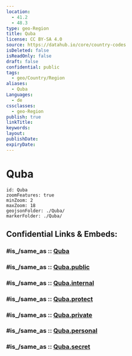 ```yaml
---
location:
  - 41.2
  - 48.3
type: geo-Region
title: Quba
license: CC BY-SA 4.0
source: https://datahub.io/core/country-codes
isDeleted: false
isReadOnly: false
draft: false
confidential: public
tags:
  - geo/Country/Region
aliases:
  - Quba
Languages:
  - de
cssclasses:
  - geo-Region
publish: true
linkTitle:
keywords:
layout:
publishDate:
expiryDate:
---
```


# Quba

```leaflet
id: Quba
zoomFeatures: true 
minZoom: 2 
maxZoom: 18
geojsonFolder: ./Quba/
markerFolder: ./Quba/
```


## Confidential Links & Embeds: 

### #is_/same_as :: [Quba](/_Standards/Earth/Continent/Asia/Asia~North~West/Azerbaijan/Regions~Azerbaijan/Quba-Khachmaz/counties~Quba-Khachmaz/Quba.md) 

### #is_/same_as :: [Quba.public](/_public/Earth/Continent/Asia/Asia~North~West/Azerbaijan/Regions~Azerbaijan/Quba-Khachmaz/counties~Quba-Khachmaz/Quba.public.md) 

### #is_/same_as :: [Quba.internal](/_internal/Earth/Continent/Asia/Asia~North~West/Azerbaijan/Regions~Azerbaijan/Quba-Khachmaz/counties~Quba-Khachmaz/Quba.internal.md) 

### #is_/same_as :: [Quba.protect](/_protect/Earth/Continent/Asia/Asia~North~West/Azerbaijan/Regions~Azerbaijan/Quba-Khachmaz/counties~Quba-Khachmaz/Quba.protect.md) 

### #is_/same_as :: [Quba.private](/_private/Earth/Continent/Asia/Asia~North~West/Azerbaijan/Regions~Azerbaijan/Quba-Khachmaz/counties~Quba-Khachmaz/Quba.private.md) 

### #is_/same_as :: [Quba.personal](/_personal/Earth/Continent/Asia/Asia~North~West/Azerbaijan/Regions~Azerbaijan/Quba-Khachmaz/counties~Quba-Khachmaz/Quba.personal.md) 

### #is_/same_as :: [Quba.secret](/_secret/Earth/Continent/Asia/Asia~North~West/Azerbaijan/Regions~Azerbaijan/Quba-Khachmaz/counties~Quba-Khachmaz/Quba.secret.md)

